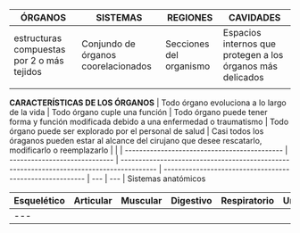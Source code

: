 | ÓRGANOS                                    | SISTEMAS                            | REGIONES                | CAVIDADES                                                  |
| ------------------------------------------ | ----------------------------------- | ----------------------- | ---------------------------------------------------------- |
| estructuras compuestas por 2 o más tejidos | Conjundo de órganos coorelacionados | Secciones del organismo | Espacios internos que protegen a los órganos más delicados |
|                                         |                                     |                         |                                                            |

__CARACTERÍSTICAS DE LOS ÓRGANOS__
| Todo órgano evoluciona a lo largo de la vida | Todo órgano cuple una función | Todo órgano puede tener forma y función modificada debido a una enfermedad o traumatismo | Todo órgano puede ser explorado por el personal de salud | Casi todos los óraganos pueden estar al alcance del cirujano que desee rescatarlo, modificarlo o reemplazarlo    |     |
| -------------------------------------------- | ----------------------------- | ---------------------------------------------------------------------------------------- | -------------------------------------------------------- | --- | --- |
Sistemas anatómicos

| Esquelético | Articular | Muscular | Digestivo | Respiratorio | Urinario | Genitales | Endocrino | Cardiovascular | Linfático | Nervioso | Tegumentario |
| ----------- | --------- | -------- | --------- | ------------ | -------- | --------- | --------- | -------------- | --------- | -------- | ------------ |
| ---         |           |          |           |              |          |           |           |                |           |          |              |
